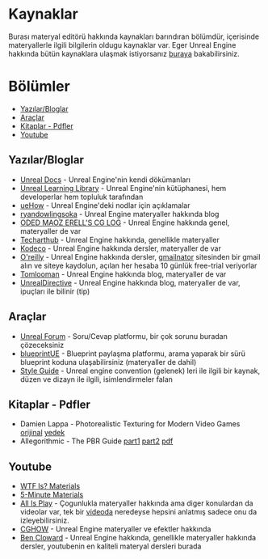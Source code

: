 # Kaynaklar
Burası materyal editörü hakkında kaynakları barındıran bölümdür, içerisinde materyallerle ilgili bilgilerin oldugu kaynaklar var. Eger Unreal Engine hakkında bütün kaynaklara ulaşmak istiyorsanız [buraya](../../../Kaynaklar) bakabilirsiniz.


# Bölümler

* [Yazılar/Bloglar](#yazılarbloglar)
* [Araçlar](#araçlar)
* [Kitaplar - Pdfler](#kitaplar---pdfler)
* [Youtube](#youtube)


## Yazılar/Bloglar
* [Unreal Docs](https://docs.unrealengine.com/5.1/en-US/unreal-engine-materials/) - Unreal Engine'nin kendi dökümanları
* [Unreal Learning Library](https://dev.epicgames.com/community/learning?application=unreal_engine) - Unreal Engine'nin kütüphanesi, hem developerlar hem topluluk tarafından
* [ueHow](https://uehow.web.fc2.com/Contents/Eng/Home/Root/Cone/Home.html) - Unreal Engine'deki nodlar için açıklamalar
* [ryandowlingsoka](https://ryandowlingsoka.com/unreal/) - Unreal Engine materyaller hakkında blog
* [ODED MAOZ ERELL'S CG LOG](https://odederell3d.blog/category/unreal-engine/) - Unreal Engine hakkında genel, materyaller de var
* [Techarthub](https://www.techarthub.com/) - Unreal Engine hakkında, genellikle materyaller
* [Kodeco](https://www.kodeco.com/library?q=unreal+engine) - Unreal Engine hakkında dersler, materyaller de var
* [O'reilly](https://www.oreilly.com/start-trial/) - Unreal Engine hakkında dersler, [gmailnator](https://www.emailnator.com/) sitesinden bir gmail alın ve siteye kaydolun, açılan her hesaba 10 günlük free-trial veriyorlar
* [Tomlooman](https://www.tomlooman.com/tag/materials/) - Unreal Engine hakkında blog, materyaller de var
* [UnrealDirective](https://www.unrealdirective.com/) - Unreal Engine hakkında blog, materyaller de var, ipuçları ile bilinir (tip)

## Araçlar
* [Unreal Forum](https://forums.unrealengine.com/search) - Soru/Cevap platformu, bir çok sorunu buradan çözeceksiniz
* [blueprintUE](https://blueprintue.com/) - Blueprint paylaşma platformu, arama yaparak bir sürü blueprint koduna ulaşabilirsiniz (materyaller de dahil)
* [Style Guide](https://github.com/Allar/ue5-style-guide/tree/v2) - Unreal engine convention (gelenek) leri ile ilgili bir kaynak, düzen ve dizayn ile ilgili, isimlendirmeler falan

## Kitaplar - Pdfler
* Damien Lappa - Photorealistic Texturing for Modern Video Games [orijinal](https://www.theseus.fi/bitstream/handle/10024/136545/Lappa_Damien.pdf) [yedek](https://files.catbox.moe/wdvfvj.pdf)
* Allegorithmic - The PBR Guide [part1](https://substance3d.adobe.com/tutorials/courses/the-pbr-guide-part-1) [part2](https://substance3d.adobe.com/tutorials/courses/the-pbr-guide-part-2) [pdf](https://files.catbox.moe/jjl5tn.pdf)

## Youtube
* [WTF Is? Materials](https://www.youtube.com/playlist?list=PLSlkDq2rO1t7Guw6DbhNVDXRxw6EtLOoF)
* [5-Minute Materials](https://www.youtube.com/playlist?list=PLUi8nuTUEtTvrcISNaNpZwtxpQbyaBstT)
* [All Is Play](https://www.youtube.com/@AllIsPlay/videos) - Çogunlukla materyaller hakkında ama diger konulardan da videolar var, tek bir [videoda](https://www.youtube.com/watch?v=BtHgF_VmaSI) neredeyse hepsini anlatmış sadece onu da izleyebilirsiniz.
* [CGHOW](https://www.youtube.com/@cghow/videos) - Unreal Engine materyaller ve efektler hakkında
* [Ben Cloward](https://www.youtube.com/@BenCloward/playlists) - Unreal Engine hakkında, genellikle materyaller hakkında dersler, youtubenin en kaliteli materyal dersleri burada
